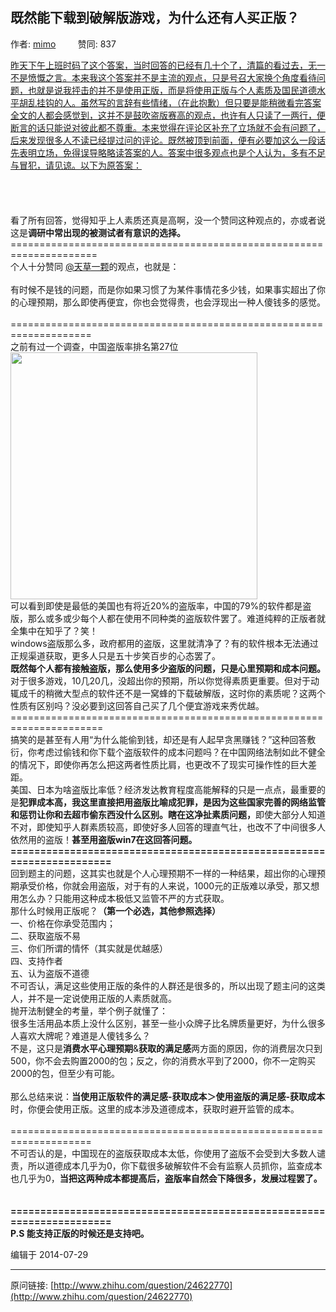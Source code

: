 ## 既然能下载到破解版游戏，为什么还有人买正版？

作者: [mimo](http://www.zhihu.com/people/mimo-44)&nbsp;&nbsp;&nbsp;&nbsp;&nbsp;&nbsp;&nbsp;&nbsp; 赞同: 837


<u>昨天下午上班时码了这个答案，当时回答的已经有几十个了，清篇的看过去，无一不是愤慨之言。本来我这个答案并不是主流的观点，只是号召大家换个角度看待问题，也就是说我抨击的并不是使用正版，而是将使用正版与个人素质及国民道德水平胡乱挂钩的人。虽然写的言辞有些情绪，（在此抱歉）但只要是能稍微看完答案全文的人都会感觉到，这并不是鼓吹盗版赛高的观点，也许有人只读了一两行，便断言的话只能说对彼此都不尊重。本来觉得在评论区补充了立场就不会有问题了，后来发现很多人不读已经提过问的评论。既然被顶到前面，便有必要加这么一段话先表明立场，免得误导略略读答案的人。答案中很多观点也是个人认为，多有不足与冒犯，请见谅。以下为原答案：</u><br><br><br><br><br>看了所有回答，觉得知乎上人素质还真是高啊，没一个赞同这种观点的，亦或者说这是<b>调研中常出现的被测试者有意识的选择。</b><br>=====================================================================<br>个人十分赞同 <a data-hash="773688ac590fdb5d1c7f9e7d8ed3d827" href="http://www.zhihu.com/people/773688ac590fdb5d1c7f9e7d8ed3d827" class="member_mention" data-editable="true" data-title="@天草一颗" data-tip="p$b$773688ac590fdb5d1c7f9e7d8ed3d827">@天草一颗</a>的观点，也就是：<br><br>有时候不是钱的问题，而是你如果习惯了为某件事情花多少钱，如果事实超出了你的心理预期，那么即使再便宜，你也会觉得贵，也会浮现出一种人傻钱多的感觉。 <br><br>====================================================================<br>之前有过一个调查，中国盗版率排名第27位<br><img src="http://pic1.zhimg.com/bcf2aa25ace19225d984ab2ff988d0b0_b.jpg" data-rawwidth="395" data-rawheight="520" class="content_image" width="395"><br>可以看到即使是最低的美国也有将近20%的盗版率，中国的79%的软件都是盗版，那么或多或少每个人都在使用不同种类的盗版软件罢了。难道纯粹的正版者就全集中在知乎了？笑！<br>windows盗版那么多，政府都用的盗版，这里就清净了？有的软件根本无法通过正规渠道获取，更多人只是五十步笑百步的心态罢了。<br><b>既然每个人都有接触盗版，那么使用多少盗版的问题，只是心里预期和成本问题。</b><br>对于很多游戏，10几20几，没超出你的预期，所以你觉得素质更重要。但对于动辄成千的稍微大型点的软件还不是一窝蜂的下载破解版，这时你的素质呢？这两个性质有区别吗？没必要到这回答自己买了几个便宜游戏来秀优越。<br>======================================================================<br>搞笑的是甚至有人用“为什么能偷到钱，却还是有人起早贪黑赚钱？”这种回答敷衍，你考虑过偷钱和你下载个盗版软件的成本问题吗？在中国网络法制如此不健全的情况下，即使你再怎么把这两者性质比肩，也更改不了现实可操作性的巨大差距。<br>美国、日本为啥盗版比率低？经济发达教育程度高能解释的只是一点点，最重要的是<b>犯罪成本高，我这里直接把用盗版比喻成犯罪，是因为这些国家完善的网络监管和惩罚让你和去超市偷东西没什么区别。瞎在这净扯素质问题，</b>即使大部分人知道不对，即使知乎人群素质较高，即使好多人回答的理直气壮，也改不了中间很多人依然用的盗版！<b>甚至用盗版win7在这回答问题。</b><br><b>======================================================================</b><br>回到题主的问题，这其实也就是个人心理预期不一样的一种结果，超出你的心理预期承受价格，你就会用盗版，对于有的人来说，1000元的正版难以承受，那又想用怎么办？只能用这种成本极低又监管不严的方式获取。<br>那什么时候用正版呢？<b>（第一个必选，其他参照选择）</b><br>一、价格在你承受范围内；<br>二、获取盗版不易<br>三、你们所谓的情怀（其实就是优越感）<br>四、支持作者<br>五、认为盗版不道德<br>不可否认，满足这些使用正版的条件的人群还是很多的，所以出现了题主问的这类人，并不是一定说使用正版的人素质就高。<br>抛开法制健全的考量，举个例子就懂了：<br>很多生活用品本质上没什么区别，甚至一些小众牌子比名牌质量更好，为什么很多人喜欢大牌呢？难道是人傻钱多么？<br>不是，这只是<b>消费水平心理预期</b>&amp;<b>获取的满足感</b>两方面的原因，你的消费层次只到500，你不会去购置2000的包；反之，你的消费水平到了2000，你不一定购买2000的包，但至少有可能。<br><br>那么总结来说：<b>当使用正版软件的满足感-获取成本＞使用盗版的满足感-获取成本 </b>时，你便会使用正版。这里的成本涉及道德成本，获取时避开监管的成本。<br><br>====================================================================<br>不可否认的是，中国现在的盗版获取成本太低，你使用了盗版不会受到大多数人谴责，所以道德成本几乎为0，你下载很多破解软件不会有监察人员抓你，监查成本也几乎为0，<b>当把这两种成本都提高后，盗版率自然会下降很多，发展过程罢了。</b><br><br><br><b>======================================================================</b><br><b>P.S  能支持正版的时候还是支持吧。</b>



编辑于 2014-07-29



---
原问链接: [http://www.zhihu.com/question/24622770](http://www.zhihu.com/question/24622770)